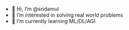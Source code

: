 - 👋 Hi, I’m @sridamul
- 👀 I’m interested in solving real world problems
- 🌱 I’m currently learning ML/DL/AGI

<!---
sridamul/sridamul is a ✨ special ✨ repository because its `README.md` (this file) appears on your GitHub profile.
You can click the Preview link to take a look at your changes.
--->
